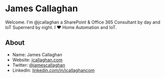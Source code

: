 # James Callaghan
Welcome. I'm @jcallaghan a SharePoint & Office 365 Consultant by day and IoT Supernerd by night. I ❤ Home Automation and IoT.
 
## About

- Name: James Callaghan
- Website: [jcallaghan.com](https://jcallaghan.com)
- Twitter: [@jamescallaghan](https://twitter.com/jamescallaghan)
- LinkedIn: [linkedin.com/in/jcallaghancom](https://www.linkedin.com/in/jcallaghancom/)
